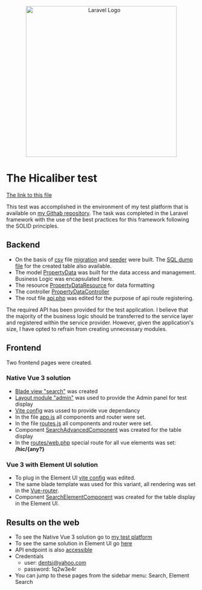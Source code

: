 <p align="center"><a href="https://career.habr.com/companies/hicaliber" target="_blank">
<img src="https://habrastorage.org/getpro/moikrug/uploads/company/100/005/289/7/logo/medium_ba0b3359bd1955478ee7d39b6fd7b437.png" width="400" alt="Laravel Logo"></a></p>

# The Hicaliber test
[The link to this file](https://github.com/emisdb/luxus/blob/master/hicaliber.md)

This test was accomplished in the environment of my test platform that is available on [my Githab repository](https://github.com/emisdb/luxus).
The task was completed in the Laravel framework with the use of the best practices for this framework following the SOLID principles.

## Backend
- On the  basis of [csv](https://github.com/emisdb/luxus/blob/master/database/property-data.csv) file [migration](https://github.com/emisdb/luxus/blob/master/database/migrations/2024_03_12_114751_create_property_data_table.php) and [seeder](https://github.com/emisdb/luxus/blob/master/database/seeders/PropertyDataSeeder.php) were built. The [SQL dump file](https://github.com/emisdb/luxus/blob/master/database/property_data.sql) for the created table also available.  
- The model [PropertyData](https://github.com/emisdb/luxus/blob/master/app/Models/PropertyData.php) was built for the data access and management. Business Logic was encapsulated here.
- The resource [PropertyDataResource](https://github.com/emisdb/luxus/blob/master/app/Http/Resources/PropertyDataResource.php) for data formatting
- The controller  [PropertyDataController](https://github.com/emisdb/luxus/blob/master/app/Http/Controllers/PropertyDataController.php)
- The rout file [api.php](https://github.com/emisdb/luxus/blob/master/routes/api.php) was edited for the purpose of api route registering.

The required API has been provided for the test application. I believe that the majority of the business logic should be transferred to the service layer and registered within the service provider. However, given the application's size, I have opted to refrain from creating unnecessary modules.
## Frontend
Two frontend pages were created.
### Native Vue 3 solution
- [Blade view "search"](https://github.com/emisdb/luxus/blob/master/resources/views/vue/search.blade.php) was created
- [Layout module "admin"](https://github.com/emisdb/luxus/blob/master/resources/views/vue/layout/admin.blade.php) was used to provide the Admin panel for test display
- [Vite config](https://github.com/emisdb/luxus/blob/master/vite.config.js) was ussed to provide vue dependancy
- In the file [app.js](https://github.com/emisdb/luxus/blob/master/resources/js/app.js) all components and router were set.
- In the file [routes.js](https://github.com/emisdb/luxus/blob/master/resources/js/routes.js) all components and router were set.
- Component [SearchAdvancedComponent](https://github.com/emisdb/luxus/blob/master/resources/js/components/hic/SearchAdvancedComponent.vue) was created for the table display
- In the [routes/web.php](https://github.com/emisdb/luxus/blob/master/routes/web.php) special route for all vue elements was set: **/hic/{any?}**
### Vue 3 with Element UI solution
- To plug in the Element UI [vite config](https://github.com/emisdb/luxus/blob/master/vite.config.js) was edited.
- The same blade template was used for this variant, all rendering was set in the [Vue-router](https://github.com/emisdb/luxus/blob/master/resources/js/routes.js).
- Component [SearchElementComponent](https://github.com/emisdb/luxus/blob/master/resources/js/components/hic/SearchElementComponent.vue) was created for the table display in the Element UI.

## Results on the web
- To see the Native Vue 3 solution go to [my test platform](https://luxus.emisdb.ru/hic/stand)
- To see the same solution in Element UI go [here](https://luxus.emisdb.ru/hic/search)
- API endpoint is also [accessible](https://luxus.emisdb.ru/api/property-data)
- Credentials 
  - user: dentsi@yahoo.com
  - password: 1q2w3e4r
- You can jump to these pages from the sidebar menu: Search, Element Search

